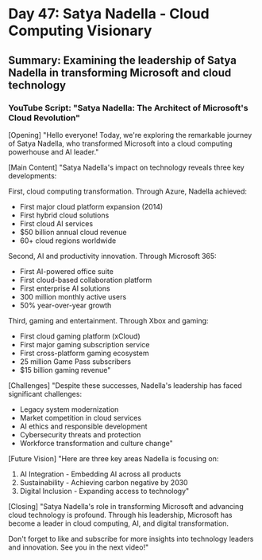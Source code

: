# Day 47: Satya Nadella - Cloud Computing Visionary
## Summary: Examining the leadership of Satya Nadella in transforming Microsoft and cloud technology

### YouTube Script: "Satya Nadella: The Architect of Microsoft's Cloud Revolution"

[Opening]
"Hello everyone! Today, we're exploring the remarkable journey of Satya Nadella, who transformed Microsoft into a cloud computing powerhouse and AI leader."

[Main Content]
"Satya Nadella's impact on technology reveals three key developments:

First, cloud computing transformation. Through Azure, Nadella achieved:
- First major cloud platform expansion (2014)
- First hybrid cloud solutions
- First cloud AI services
- $50 billion annual cloud revenue
- 60+ cloud regions worldwide

Second, AI and productivity innovation. Through Microsoft 365:
- First AI-powered office suite
- First cloud-based collaboration platform
- First enterprise AI solutions
- 300 million monthly active users
- 50% year-over-year growth

Third, gaming and entertainment. Through Xbox and gaming:
- First cloud gaming platform (xCloud)
- First major gaming subscription service
- First cross-platform gaming ecosystem
- 25 million Game Pass subscribers
- $15 billion gaming revenue"

[Challenges]
"Despite these successes, Nadella's leadership has faced significant challenges:
- Legacy system modernization
- Market competition in cloud services
- AI ethics and responsible development
- Cybersecurity threats and protection
- Workforce transformation and culture change"

[Future Vision]
"Here are three key areas Nadella is focusing on:

1. AI Integration - Embedding AI across all products
2. Sustainability - Achieving carbon negative by 2030
3. Digital Inclusion - Expanding access to technology"

[Closing]
"Satya Nadella's role in transforming Microsoft and advancing cloud technology is profound. Through his leadership, Microsoft has become a leader in cloud computing, AI, and digital transformation.

Don't forget to like and subscribe for more insights into technology leaders and innovation. See you in the next video!" 